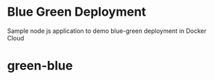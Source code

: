# Blue Green Deployment
Sample node js application to demo blue-green deployment in Docker Cloud
# green-blue
